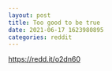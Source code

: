 ```yaml
--- 
layout: post 
title: Too good to be true 
date: 2021-06-17 1623980895 
categories: reddit 
--- 
```

https://redd.it/o2dn60